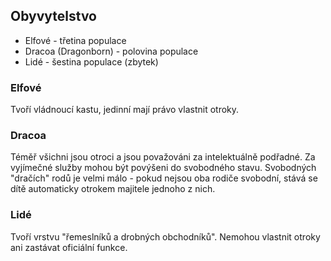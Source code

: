 ## Obyvytelstvo 
- Elfové - třetina populace
- Dracoa (Dragonborn) - polovina populace
- Lidé - šestina populace (zbytek)

### Elfové
Tvoří vládnoucí kastu, jedinní mají právo vlastnit otroky.

### Dracoa
Téměř všichni jsou otroci a jsou považováni za intelektuálně podřadné. Za vyjímečné služby mohou být povýšeni do svobodného stavu. Svobodných "dračích" rodů je velmi málo - pokud nejsou oba rodiče svobodní, stává se dítě automaticky otrokem majitele jednoho z nich.

### Lidé
Tvoří vrstvu "řemeslníků a drobných obchodníků". Nemohou vlastnit otroky ani zastávat oficiální funkce.

